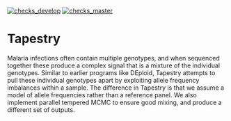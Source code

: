  <!-- badges: start -->
  [![checks_develop](https://github.com/mrc-ide/Tapestry/workflows/checks_develop/badge.svg)](https://github.com/mrc-ide/Tapestry/actions)
  [![checks_master](https://github.com/mrc-ide/Tapestry/workflows/checks_master/badge.svg)](https://github.com/mrc-ide/Tapestry/actions)
  <!-- badges: end -->

# Tapestry

Malaria infections often contain multiple genotypes, and when sequenced together
these produce a complex signal that is a mixture of the individual genotypes.
Similar to earlier programs like DEploid, Tapestry attempts to pull these
individual genotypes apart by exploiting allele frequency imbalances within a
sample. The difference in Tapestry is that we assume a model of allele
frequencies rather than a reference panel. We also implement parallel tempered
MCMC to ensure good mixing, and produce a different set of outputs.
